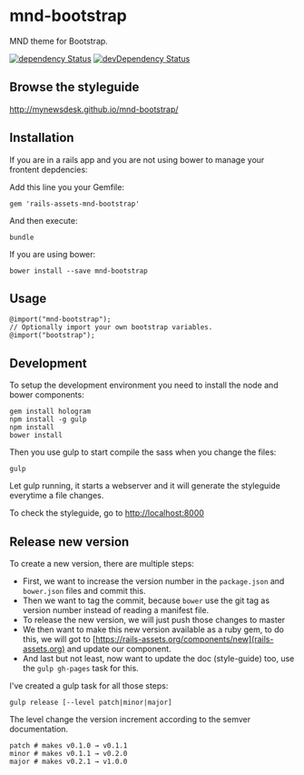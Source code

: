 # mnd-bootstrap

MND theme for Bootstrap.

[![dependency Status](https://david-dm.org/mynewsdesk/mnd-bootstrap.svg)](https://david-dm.org/mynewsdesk/mnd-bootstrap)
[![devDependency Status](https://david-dm.org/mynewsdesk/mnd-bootstrap/dev-status.svg)](https://david-dm.org/mynewsdesk/mnd-bootstrap#info=devDependencies)

## Browse the styleguide
http://mynewsdesk.github.io/mnd-bootstrap/

## Installation

If you are in a rails app and you are not using bower to manage your frontent depdencies:

Add this line you your Gemfile:
```
gem 'rails-assets-mnd-bootstrap'
```

And then execute:
```
bundle
```

If you are using bower:
```
bower install --save mnd-bootstrap
```

## Usage

```
@import("mnd-bootstrap");
// Optionally import your own bootstrap variables.
@import("bootstrap");
```

## Development

To setup the development environment you need to install the node and bower
components:
```
gem install hologram
npm install -g gulp
npm install
bower install
```

Then you use gulp to start compile the sass when you change the files:
```
gulp
```

Let gulp running, it starts a webserver and it will generate the styleguide everytime a file changes.

To check the styleguide, go to [http://localhost:8000](http://localhost:8000)


## Release new version

To create a new version, there are multiple steps:

* First, we want to increase the version number in the `package.json` and `bower.json` files and commit this.
* Then we want to tag the commit, because `bower` use the git tag as version number instead of reading a manifest file.
* To release the new version, we will just push those changes to master
* We then want to make this new version available as a ruby gem, to do this, we will got to [https://rails-assets.org/components/new](rails-assets.org) and update our component.
* And last but not least, now want to update the doc (style-guide) too, use the `gulp gh-pages` task for this.

I've created a gulp task for all those steps:

`gulp release [--level patch|minor|major]`

The level change the version increment according to the semver documentation.

```
patch # makes v0.1.0 → v0.1.1
minor # makes v0.1.1 → v0.2.0
major # makes v0.2.1 → v1.0.0
```

